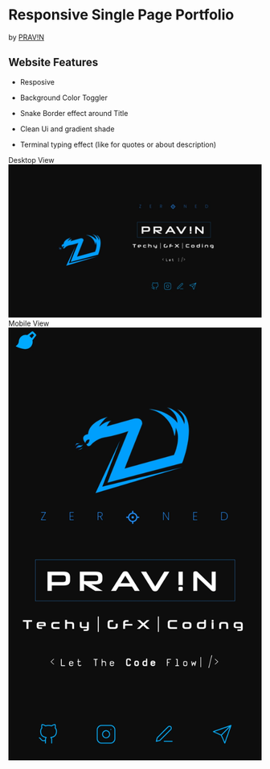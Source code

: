 # Responsive Single Page Portfolio 

by  <a href="https://github.com/amsynist" rel="amsynist">PRAV!N</a>

## Website Features

* Resposive 

* Background Color Toggler

* Snake Border effect around Title

* Clean Ui and gradient shade

* Terminal typing effect (like for quotes or about description)




Desktop View
 <a href="https://amsynist.github.io/" rel="amsynist">![](img/portfolio.jpg)</a>
Mobile View
<a href="https://amsynist.github.io/" rel="amsynist">![](img/portfoliomob.jpg)</a>
